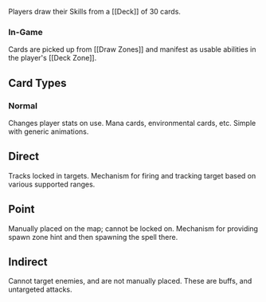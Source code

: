 Players draw their Skills from a [[Deck]] of 30 cards.


### In-Game
Cards are picked up from [[Draw Zones]] and manifest as usable abilities in the player's [[Deck Zone]].

## Card Types
### Normal
Changes player stats on use. Mana cards, environmental cards, etc. Simple with generic animations.

## Direct
Tracks locked in targets. Mechanism for firing and tracking target based on various supported ranges.

## Point
Manually placed on the map; cannot be locked on. Mechanism for providing spawn zone hint and then spawning the spell there.

## Indirect
Cannot target enemies, and are not manually placed. These are buffs, and untargeted attacks.